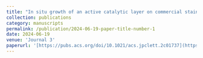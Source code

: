 ```yaml
---
title: "In situ growth of an active catalytic layer on commercial stainless steel via a hydrothermal-assisted corrosion process for efficient oxygen evolution reaction"
collection: publications
category: manuscripts
permalink: /publication/2024-06-19-paper-title-number-1
date: 2024-06-19
venue: 'Journal 3'
paperurl: '[https://pubs.acs.org/doi/10.1021/acs.jpclett.2c01737](https://pubs.rsc.org/en/content/articlelanding/2024/ta/d4ta02234c)'
---
```

